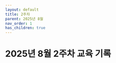 ```yaml
---
layout: default
title: 2주차
parent: 2025년 8월
nav_order: 1
has_children: true
---
```


# 2025년 8월 2주차 교육 기록
